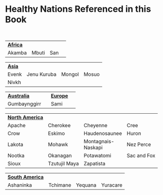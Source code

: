 # Healthy Nations Referenced in this Book
<br/>
<table class="nations_referenced_table">
  <tbody class="nations_referenced_tbody">
    <tr>
     <td class=quarterwidth><u><b>Africa</b></u></td>
     <td class=quarterwidth></td>
     <td class=quarterwidth></td>
     <td class=quarterwidth></td>
    </tr>
    <tr>
      <td class=quarterwidth>Akamba</td>
      <td class=quarterwidth>Mbuti</td>
      <td class=quarterwidth>San</td>
      <td class=quarterwidth></td>
    </tr>
  </tbody>
</table>

<table class="nations_referenced_table">
  <tbody class="nations_referenced_tbody">
    <tr>
      <td class=quarterwidth><u><b>Asia</b></u></td>
      <td class=quarterwidth></td>
      <td class=quarterwidth></td>
      <td class=quarterwidth></td>
    </tr>
    <tr>
      <td class=quarterwidth>Evenk</td>
      <td class=quarterwidth>Jenu Kuruba</td>
      <td class=quarterwidth>Mongol</td>
      <td class=quarterwidth>Mosuo</td>
    </tr>
    <tr>
      <td class=quarterwidth>Nivkh</td>
      <td class=quarterwidth></td>
      <td class=quarterwidth></td>
      <td class=quarterwidth></td>
    </tr>
  </tbody>
</table>

<table class="nations_referenced_table">
  <tbody class="nations_referenced_tbody">
    <tr>
      <td class=quarterwidth><u><b>Australia</b></u></td>
      <td class=quarterwidth></td>
      <td class=quarterwidth><u><b>Europe</b></u></td>
      <td class=quarterwidth></td>
    </tr>
    <tr>
      <td class=quarterwidth>Gumbaynggirr</td>
      <td class=quarterwidth></td>
      <td class=quarterwidth>Sami</td>
      <td class=quarterwidth></td>
    </tr>
  </tbody>
</table>

<table class="nations_referenced_table">
  <tbody class="nations_referenced_tbody">
    <tr>
      <td class=quarterwidth><u><b>North America</b></u></td>
      <td class=quarterwidth></td>
      <td class=quarterwidth></td>
      <td class=quarterwidth></td>
    </tr>
    <tr>
      <td class=quarterwidth>Apache</td>
      <td class=quarterwidth>Cherokee</td>
      <td class=quarterwidth>Cheyenne</td>
      <td class=quarterwidth>Cree</td>
    </tr>
    <tr>
      <td class=quarterwidth>Crow</td>
      <td class=quarterwidth>Eskimo</td>
      <td class=quarterwidth>Haudenosaunee</td>
      <td class=quarterwidth>Huron</td>
    </tr>
    <tr>
      <td class=quarterwidth>Lakota</td>
      <td class=quarterwidth>Mohawk</td>
      <td class=quarterwidth>Montagnais-<br/>Naskapi</td>
      <td class=quarterwidth>Nez Perce</td>
    </tr>
    <tr>
      <td class=quarterwidth>Nootka</td>
      <td class=quarterwidth>Okanagan</td>
      <td class=quarterwidth>Potawatomi</td>
      <td class=quarterwidth>Sac and Fox</td>
    </tr>
    <tr>
      <td class=quarterwidth>Sioux</td>
      <td class=quarterwidth>Tzutujil Maya</td>
      <td class=quarterwidth>Zapatista</td>
      <td class=quarterwidth></td>
    </tr>
  </tbody>
</table>

<table class="nations_referenced_table">
  <tbody class="nations_referenced_tbody">
    <tr>
      <td class=quarterwidth><u><b>South America</b></u></td>
      <td class=quarterwidth></td>
      <td class=quarterwidth></td>
      <td class=quarterwidth></td>
    </tr>
    <tr>
      <td class=quarterwidth>Ashaninka</td>
      <td class=quarterwidth>Tchimane</td>
      <td class=quarterwidth>Yequana</td>
      <td class=quarterwidth>Yuracare</td>
    </tr>
  </tbody>
</table>